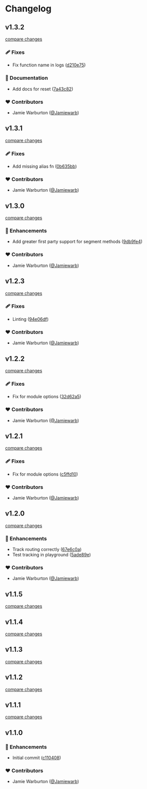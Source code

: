 # Changelog


## v1.3.2

[compare changes](https://github.com/hex-digital/nuxt-segment/compare/v1.3.1...v1.3.2)

### 🩹 Fixes

- Fix function name in logs ([d210e75](https://github.com/hex-digital/nuxt-segment/commit/d210e75))

### 📖 Documentation

- Add docs for reset ([7a43c82](https://github.com/hex-digital/nuxt-segment/commit/7a43c82))

### ❤️  Contributors

- Jamie Warburton ([@Jamiewarb](http://github.com/Jamiewarb))

## v1.3.1

[compare changes](https://github.com/hex-digital/nuxt-segment/compare/v1.3.0...v1.3.1)

### 🩹 Fixes

- Add missing alias fn ([0b635bb](https://github.com/hex-digital/nuxt-segment/commit/0b635bb))

### ❤️  Contributors

- Jamie Warburton ([@Jamiewarb](http://github.com/Jamiewarb))

## v1.3.0

[compare changes](https://github.com/hex-digital/nuxt-segment/compare/v1.2.3...v1.3.0)

### 🚀 Enhancements

- Add greater first party support for segment methods ([9db9fe4](https://github.com/hex-digital/nuxt-segment/commit/9db9fe4))

### ❤️  Contributors

- Jamie Warburton ([@Jamiewarb](http://github.com/Jamiewarb))

## v1.2.3

[compare changes](https://github.com/hex-digital/nuxt-segment/compare/v1.2.2...v1.2.3)

### 🩹 Fixes

- Linting ([94e06df](https://github.com/hex-digital/nuxt-segment/commit/94e06df))

### ❤️  Contributors

- Jamie Warburton ([@Jamiewarb](http://github.com/Jamiewarb))

## v1.2.2

[compare changes](https://github.com/hex-digital/nuxt-segment/compare/v1.2.1...v1.2.2)

### 🩹 Fixes

- Fix for module options ([32d62a5](https://github.com/hex-digital/nuxt-segment/commit/32d62a5))

### ❤️  Contributors

- Jamie Warburton ([@Jamiewarb](http://github.com/Jamiewarb))

## v1.2.1

[compare changes](https://github.com/hex-digital/nuxt-segment/compare/v1.2.0...v1.2.1)

### 🩹 Fixes

- Fix for module options ([c5ffd10](https://github.com/hex-digital/nuxt-segment/commit/c5ffd10))

### ❤️  Contributors

- Jamie Warburton ([@Jamiewarb](http://github.com/Jamiewarb))

## v1.2.0

[compare changes](https://github.com/hex-digital/nuxt-segment/compare/v1.1.5...v1.2.0)

### 🚀 Enhancements

- Track routing correctly ([67e6c0a](https://github.com/hex-digital/nuxt-segment/commit/67e6c0a))
- Test tracking in playground ([5ade89e](https://github.com/hex-digital/nuxt-segment/commit/5ade89e))

### ❤️  Contributors

- Jamie Warburton ([@Jamiewarb](http://github.com/Jamiewarb))

## v1.1.5

[compare changes](https://github.com/hex-digital/nuxt-segment/compare/v1.1.4...v1.1.5)

## v1.1.4

[compare changes](https://github.com/hex-digital/nuxt-segment/compare/v1.1.3...v1.1.4)

## v1.1.3

[compare changes](https://github.com/hex-digital/nuxt-segment/compare/v1.1.2...v1.1.3)

## v1.1.2

[compare changes](https://github.com/hex-digital/nuxt-segment/compare/v1.1.1...v1.1.2)

## v1.1.1

[compare changes](https://github.com/hex-digital/nuxt-segment/compare/v1.1.0...v1.1.1)

## v1.1.0


### 🚀 Enhancements

- Initial commit ([c110408](https://github.com/hex-digital/nuxt-segment/commit/c110408))

### ❤️  Contributors

- Jamie Warburton ([@Jamiewarb](http://github.com/Jamiewarb))

